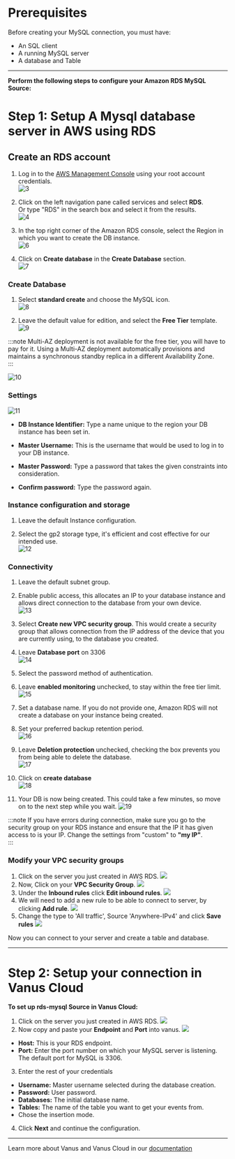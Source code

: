 #  
# Prerequisites

Before creating your MySQL connection, you must have:  

- An SQL client 
- A running MySQL server
- A database and Table

---

**Perform the following steps to configure your Amazon RDS MySQL Source:**

# Step 1: Setup A Mysql database server in AWS using RDS

## Create an RDS account  
1. Log in to the [AWS Management Console](https://aws.amazon.com/) using your root account credentials.  
![3](images/1.png)

2. Click on the left navigation pane called services and select **RDS**.  
Or type "RDS" in the search box and select it from the results.   
![4](images/2.png)   

3. In the top right corner of the Amazon RDS console, select the Region in which you want to create the DB instance.   
![6](images/3.png)   

4. Click on **Create database** in the **Create Database** section.  
![7](images/4.png)   


### Create Database

1. Select **standard create** and choose the MySQL icon.  
![8](images/5.png)

2. Leave the default value for edition, and select the **Free Tier** template.   
![9](images/6.png)

:::note
Multi-AZ deployment is not available for the free tier, you will have to pay for it. Using a Multi-AZ deployment automatically provisions and maintains a synchronous standby replica in a different Availability Zone.  
:::

![10](images/7.png)   


### Settings   
![11](images/8.png)   
- **DB Instance Identifier:** Type a name unique to the region your DB instance has been set in.  

- **Master Username:** This is the username that would be used to log in to your DB instance.  

- **Master Password:** Type a password that takes the given constraints into consideration.  

- **Confirm password:** Type the password again.  


### Instance configuration and storage   
1. Leave the default Instance configuration. 

2. Select the gp2 storage type, it's efficient and cost effective for our intended use.  
![12](images/9.png)   


### Connectivity   
1. Leave the default subnet group.  

2. Enable public access, this allocates an IP to your database instance and allows direct connection to the database from your own device.  
![13](images/10.png)

3. Select **Create new VPC security group**. This would create a security group that allows connection from the IP address of the device that you are currently using, to the database you created.  

4. Leave **Database port** on 3306   
![14](images/11.png)   

5. Select the password method of authentication.   

6. Leave **enabled monitoring** unchecked, to stay within the free tier limit.  
![15](images/12.png) 

7. Set a database name. If you do not provide one, Amazon RDS will not create a database on your instance being created. 

8. Set your preferred backup retention period.  
![16](images/13.png)  

9. Leave **Deletion protection** unchecked, checking the box prevents you from being able to delete the database.  
![17](images/14.png)

10. Click on **create database**  
![18](images/15.png)   

11. Your DB is now being created. This could take a few minutes, so move on to the next step while you wait. 
![19](images/16.png)   

:::note
If you have errors during connection, make sure you go to the security group on your RDS instance and ensure that the IP it has given access to is your IP. Change the settings from "custom" to **"my IP"**.    
:::


### Modify your VPC security groups
1. Click on the server you just created in AWS RDS.
![](images/17.png)
2. Now, Click on your **VPC Security Group**.
![](images/18.png)
3. Under the **Inbound rules** click **Edit inbound rules**.
![](images/19.png)
4. We will need to add a new rule to be able to connect to server, by clicking **Add rule**.
![](images/20.png)
5. Change the type to 'All traffic', Source 'Anywhere-IPv4' and click **Save rules**
![](images/21.png)

Now you can connect to your server and create a table and database. 

---

# Step 2: Setup your connection in Vanus Cloud
**To set up rds-mysql Source in Vanus Cloud:**

1. Click on the server you just created in AWS RDS.
![](images/23.png)
2. Now copy and paste your **Endpoint** and **Port** into vanus.
![](images/24.png)
- **Host:** This is your RDS endpoint.
- **Port:** Enter the port number on which your MySQL server is listening. The default port for MySQL is 3306.
3. Enter the rest of your credentials
- **Username:** Master username selected during the database creation.
- **Password:** User password.
- **Databases:** The initial database name.
- **Tables:** The name of the table you want to get your events from.
- Chose the insertion mode. 

4. Click **Next** and continue the configuration.

---

Learn more about Vanus and Vanus Cloud in our [documentation](https://docs.vanus.ai/getting-started/what-is-vanus)
